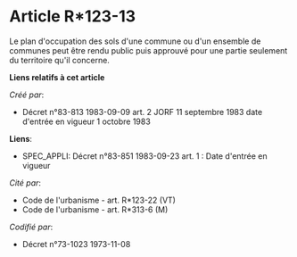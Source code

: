 # Article R*123-13

Le plan d'occupation des sols d'une commune ou d'un ensemble de communes peut être rendu public puis approuvé pour une partie
seulement du territoire qu'il concerne.

**Liens relatifs à cet article**

_Créé par_:

  - Décret n°83-813 1983-09-09 art. 2 JORF 11 septembre 1983 date d'entrée en vigueur 1 octobre 1983

**Liens**:

  - SPEC_APPLI: Décret n°83-851 1983-09-23 art. 1 : Date d'entrée en vigueur

_Cité par_:

  - Code de l'urbanisme - art. R*123-22 (VT)
  - Code de l'urbanisme - art. R*313-6 (M)

_Codifié par_:

  - Décret n°73-1023 1973-11-08
